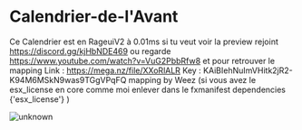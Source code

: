 # Calendrier-de-l'Avant
Ce Calendrier est en RageuiV2 à 0.01ms si tu veut voir la preview rejoint https://discord.gg/kjHbNDE469 ou regarde https://www.youtube.com/watch?v=VuG2PbbRfw8 et pour retrouver le mapping Link : https://mega.nz/file/XXoRlALR
Key : KAiBIehNuImVHitk2jR2-K94M6MSkN9was9TGgVPqFQ mapping by Weez
(si vous avez le esx_license en core comme moi enlever dans le fxmanifest dependencies {'esx_license'} )

![unknown](https://user-images.githubusercontent.com/88659966/144093440-5825b336-4523-48e2-acf3-ddea5e04e853.png)
